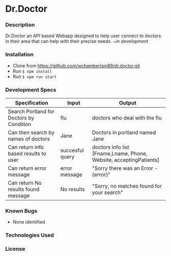 # Dr.Doctor

### Description
Dr.Doctor an API based Webapp designed to help user connect to doctors in their area that can help with their precise needs. _~in development_

### Installation
* Clone from https://github.com/wchamberlain89/dr.doctor.git 
* Run `$ npm install`
* Run `$ npm run start`

### Development Specs

Specification | Input | Output
------------- | ----- | ------
Search Portland for Doctors by Condition | flu | doctors who deal with the flu
Can then search by names of doctors | Jane | Doctors in portland named Jane
Can return info based results to user | succesful query | doctors info list [Fname,Lname, Phone, Website, acceptingPatients]
Can return error message | error message | "Sorry there was an Error - {error}"
Can return No results found message | No results | "Sorry, no matches found for your search"


### Known Bugs
* None identified

### Technologies Used

### License
